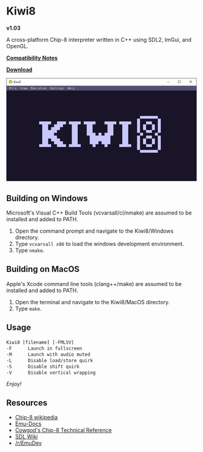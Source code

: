 # Kiwi8
**v1.03**

A cross-platform Chip-8 interpreter written 
in C++ using SDL2, ImGui, and OpenGL.

**[Compatibility Notes](https://github.com/tomdaley92/Kiwi8/issues/9)**

**[Download](https://github.com/tomdaley92/Kiwi8/releases)**

![boot](/images/screenshots/boot.png)

## Building on Windows
Microsoft's Visual C++ Build Tools 
(vcvarsall/cl/nmake) are assumed to be 
installed and added to PATH.
1) Open the command prompt and navigate 
   to the Kiwi8/Windows directory.
2) Type `vcvarsall x86` to load the 
   windows development environment.
3) Type `nmake`.

## Building on MacOS
Apple's Xcode command line tools 
(clang++/make) are assumed to be 
installed and added to PATH.
1) Open the terminal and navigate 
   to the Kiwi8/MacOS directory.
2) Type `make`.

## Usage
    Kiwi8 [filename] [-FMLSV]
    -F      Launch in fullscreen
    -M      Launch with audio muted
    -L      Disable load/store quirk
    -S      Disable shift quirk
    -V      Disable vertical wrapping

_Enjoy!_

## Resources
* [Chip-8 wikipedia](https://en.wikipedia.org/wiki/CHIP-8)
* [Emu-Docs](https://github.com/Emu-Docs/Emu-Docs)
* [Cowgod's Chip-8 Technical Reference](http://devernay.free.fr/hacks/chip8/C8TECH10.HTM)
* [SDL Wiki](https://wiki.libsdl.org/)
* [/r/EmuDev](https://www.reddit.com/r/EmuDev/)
